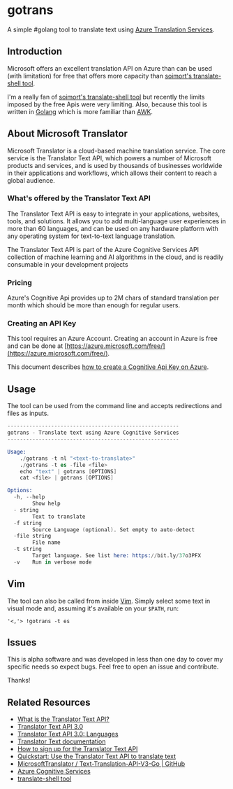 # gotrans
A simple #golang tool to translate text using [Azure Translation
Services](https://docs.microsoft.com/en-us/azure/cognitive-services/translator/translator-info-overview).

## Introduction
Microsoft offers an excellent translation API on Azure than can be used (with limitation) for free that 
offers more capacity than [soimort's translate-shell tool](https://github.com/soimort/translate-shell).

I'm a really fan of [soimort's translate-shell tool](https://github.com/soimort/translate-shell)
but recently the limits imposed by the free Apis were very limiting. Also, because
this tool is written in [Golang](https://golang.org) which is more familiar than [AWK](https://en.wikipedia.org/wiki/AWK).

## About Microsoft Translator
Microsoft Translator is a cloud-based machine translation service. The core
service is the Translator Text API, which powers a number of Microsoft products
and services, and is used by thousands of businesses worldwide in their
applications and workflows, which allows their content to reach a global
audience.

### What's offered by the Translator Text API
The Translator Text API is easy to integrate in your applications, websites,
tools, and solutions. It allows you to add multi-language user experiences in
more than 60 languages, and can be used on any hardware platform with any
operating system for text-to-text language translation.

The Translator Text API is part of the Azure Cognitive Services API collection
of machine learning and AI algorithms in the cloud, and is readily consumable
in your development projects

### Pricing
Azure's Cognitive Api provides up to 2M chars of standard translation per month
which should be more than enough for regular users.

### Creating an API Key
This tool requires an Azure Account. Creating an account in Azure is free and
can be done at [https://azure.microsoft.com/free/](https://azure.microsoft.com/free/).

This document describes [how to create a Cognitive Api Key on
Azure](https://docs.microsoft.com/en-us/azure/cognitive-services/translator/translator-text-how-to-signup).


## Usage
The tool can be used from the command line and accepts redirections and files
as inputs.

```s
-------------------------------------------------------
gotrans - Translate text using Azure Cognitive Services
-------------------------------------------------------

Usage:
    ./gotrans -t nl "<text-to-translate>"
    ./gotrans -t es -file <file>
    echo "text" | gotrans [OPTIONS]
    cat <file> | gotrans [OPTIONS]

Options:
  -h, --help
        Show help
  - string
        Text to translate
  -f string
        Source Language (optional). Set empty to auto-detect
  -file string
        File name
  -t string
        Target language. See list here: https://bit.ly/37o3PFX
  -v    Run in verbose mode
```

## Vim
The tool can also be called from inside [Vim](//vim.org). Simply select some
text in visual mode and, assuming it's available on your `$PATH`, run:

```
'<,'> !gotrans -t es
```

## Issues
This is alpha software and was developed in less than one day to cover my specific needs
so expect bugs. Feel free to open an issue and contribute. 

Thanks!

## Related Resources
* [What is the Translator Text API?](https://docs.microsoft.com/en-us/azure/cognitive-services/translator/translator-info-overview)
* [Translator Text API 3.0](https://docs.microsoft.com/en-us/azure/cognitive-services/translator/reference/v3-0-translate)
* [Translator Text API 3.0: Languages](https://docs.microsoft.com/en-us/azure/cognitive-services/translator/reference/v3-0-languages)
* [Translator Text documentation](https://docs.microsoft.com/en-us/azure/cognitive-services/translator/)
* [How to sign up for the Translator Text API](https://docs.microsoft.com/en-us/azure/cognitive-services/translator/translator-text-how-to-signup)
* [Quickstart: Use the Translator Text API to translate text](https://docs.microsoft.com/en-us/azure/cognitive-services/translator/quickstart-translate?pivots=programming-language-go)
* [MicrosoftTranslator / Text-Translation-API-V3-Go | GitHub](https://github.com/MicrosoftTranslator/Text-Translation-API-V3-Go)
* [Azure Cognitive Services](https://docs.microsoft.com/en-us/azure/cognitive-services/)
* [translate-shell tool](https://github.com/soimort/translate-shell)

